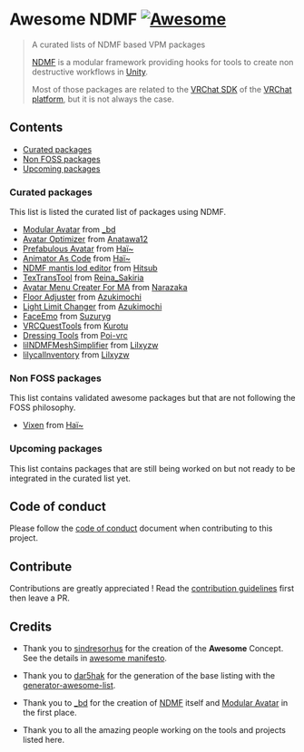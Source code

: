 # Awesome NDMF [![Awesome](https://awesome.re/badge.svg)](https://awesome.re)

> A curated lists of NDMF based VPM packages
>
> [NDMF](https://github.com/bdunderscore/ndmf) is a modular framework providing hooks for tools to create non destructive workflows in [Unity](https://unity.com).
>
> Most of those packages are related to the [VRChat SDK](https://github.com/vrchat/packages) of the [VRChat platform](https://vrchat.com), but it is not always the case.

## Contents

- [Curated packages](#curated-packages)
- [Non FOSS packages](#non-foss-packages)
- [Upcoming packages](#non-foss-packages)

### Curated packages

This list is listed the curated list of packages using NDMF.

- [Modular Avatar](https://github.com/bdunderscore/modular-avatar) from [_bd](https://github.com/bdunderscore)
- [Avatar Optimizer](https://github.com/anatawa12/AvatarOptimizer) from [Anatawa12](https://github.com/anatawa12)
- [Prefabulous Avatar](https://github.com/hai-vr/prefabulous-avatar) from [Haï~](https://github.com/hai-vr)
- [Animator As Code](https://github.com/hai-vr/animator-as-code-vrchat) from [Haï~](https://github.com/hai-vr)
- [NDMF mantis lod editor](https://github.com/hitsub/ndmf-mantis-lod-editor) from [Hitsub](https://github.com/hitsub)
- [TexTransTool](https://github.com/ReinaS-64892/TexTransTool) from [Reina_Sakiria](https://github.com/ReinaS-64892)
- [Avatar Menu Creater For MA](https://github.com/Narazaka/FloorAdjuster) from [Narazaka](https://github.com/Narazaka)
- [Floor Adjuster](https://github.com/Azukimochi/LightLimitChangerForMA) from [Azukimochi](https://github.com/Azukimochi)
- [Light Limit Changer](https://github.com/Azukimochi/LightLimitChangerForMA) from [Azukimochi](https://github.com/Azukimochi)
- [FaceEmo](https://github.com/suzuryg/face-emo) from [Suzuryg](https://github.com/suzuryg)
- [VRCQuestTools](https://github.com/kurotu/VRCQuestTools) from [Kurotu](https://github.com/kurotu)
- [Dressing Tools](https://github.com/poi-vrc/DressingTools) from [Poi-vrc](https://github.com/poi-vrc)
- [lilNDMFMeshSimplifier](https://github.com/lilxyzw/lilNDMFMeshSimplifier) from [Lilxyzw](https://github.com/lilxyzw)
- [lilycalInventory](https://github.com/lilxyzw/lilycalInventory) from [Lilxyzw](https://github.com/lilxyzw)

### Non FOSS packages

This list contains validated awesome packages but that are not following the FOSS philosophy.

- [Vixen](https://docs.hai-vr.dev/docs/products/vixen) from [Haï~](https://github.com/hai-vr)

### Upcoming packages

This list contains packages that are still being worked on but not ready to be integrated in the curated list yet.

## Code of conduct

Please follow the [code of conduct](CODE_OF_CONDUCT.md) document when contributing to this project.

## Contribute

Contributions are greatly appreciated !
Read the [contribution guidelines](CONTRIBUTING.md) first then leave a PR.

## Credits

- Thank you to [sindresorhus](https://github.com/sindresorhus) for the creation of the **Awesome** Concept.
See the details in [awesome manifesto](https://github.com/sindresorhus/awesome/blob/main/awesome.md).

- Thank you to [dar5hak](https://github.com/dar5hak) for the generation of the base listing with the [generator-awesome-list](https://github.com/dar5hak/generator-awesome-list).

- Thank you to [_bd](https://github.com/bdunderscore) for the creation of [NDMF](https://github.com/bdunderscore/ndmf) itself and [Modular Avatar](https://github.com/bdunderscore/modular-avatar) in the first place.

- Thank you to all the amazing people working on the tools and projects listed here.
